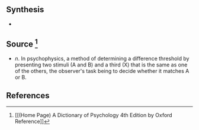 ## Synthesis
- 
## Source [^1]
- $n$. In psychophysics, a method of determining a difference threshold by presenting two stimuli (A and B) and a third (X) that is the same as one of the others, the observer's task being to decide whether it matches A or B.
## References

[^1]: [[(Home Page) A Dictionary of Psychology 4th Edition by Oxford Reference]]